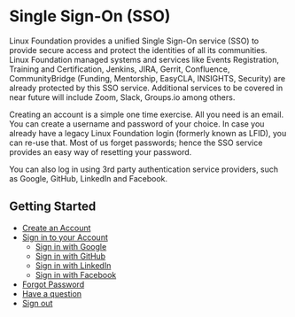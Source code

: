 # Single Sign-On \(SSO\)

Linux Foundation provides a unified Single Sign-On service \(SSO\) to provide secure access and protect the identities of all its communities. Linux Foundation managed systems and services like Events Registration, Training and Certification, Jenkins, JIRA, Gerrit, Confluence, CommunityBridge \(Funding, Mentorship, EasyCLA, INSIGHTS, Security\) are already protected by this SSO service. Additional services to be covered in near future will include Zoom, Slack, Groups.io among others. 

Creating an account is a simple one time exercise. All you need is an email. You can create a username and password of your choice. In case you already have a legacy Linux Foundation login \(formerly known as LFID\), you can re-use that. Most of us forget passwords; hence the SSO service provides an easy way of resetting your password.

You can also log in using 3rd party authentication service providers, such as Google, GitHub, LinkedIn and Facebook. 

## Getting Started

* [Create an Account](create-an-account.md)
* [Sign in to your Account](sign-in/)
  * [Sign in with Google](sign-in/sign-in-with-google.md)
  * [Sign in with GitHub](sign-in/sign-in-with-github.md)
  * [Sign in with LinkedIn](sign-in/sign-in-with-linkedin.md)
  * [Sign in with Facebook](sign-in/sign-in-with-facebook.md)
* [Forgot Password](forgot-password.md)
* [Have a question](have-a-question.md)
* [Sign out](log-out.md)

